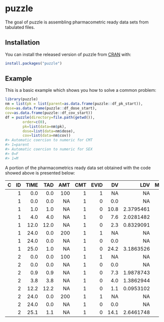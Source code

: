 
<!-- README.md is generated from README.Rmd. Please edit that file -->
puzzle
======

<!-- badges: start -->
<!-- badges: end -->
The goal of puzzle is assembling pharmacometric ready data sets from tabulated files.

Installation
------------

You can install the released version of puzzle from [CRAN](https://CRAN.R-project.org) with:

``` r
install.packages("puzzle")
```

Example
-------

This is a basic example which shows you how to solve a common problem:

``` r
library(puzzle)
nm = list(pk = list(parent=as.data.frame(puzzle::df_pk_start)),
dose=as.data.frame(puzzle::df_dose_start),
cov=as.data.frame(puzzle::df_cov_start))
df = puzzle(directory=file.path(getwd()),
        order=c(0),
        pk=list(data=nm$pk),
        dose=list(data=nm$dose),
        cov=list(data=nm$cov))
#> Automatic coercion to numeric for CMT
#> 1=parent
#> Automatic coercion to numeric for SEX
#> 0=F
#> 1=M
```

A portion of the pharmacometrics ready data set obtained with the code showed above is presented below:

<table class="table table-striped table-hover table-condensed table-responsive" style="margin-left: auto; margin-right: auto;">
<thead>
<tr>
<th style="text-align:left;">
C
</th>
<th style="text-align:right;">
ID
</th>
<th style="text-align:right;">
TIME
</th>
<th style="text-align:right;">
TAD
</th>
<th style="text-align:right;">
AMT
</th>
<th style="text-align:right;">
CMT
</th>
<th style="text-align:right;">
EVID
</th>
<th style="text-align:right;">
DV
</th>
<th style="text-align:right;">
LDV
</th>
<th style="text-align:right;">
MDV
</th>
<th style="text-align:right;">
AGE
</th>
<th style="text-align:right;">
SEX
</th>
</tr>
</thead>
<tbody>
<tr>
<td style="text-align:left;">
</td>
<td style="text-align:right;">
1
</td>
<td style="text-align:right;">
0.0
</td>
<td style="text-align:right;">
0.0
</td>
<td style="text-align:right;">
100
</td>
<td style="text-align:right;">
1
</td>
<td style="text-align:right;">
1
</td>
<td style="text-align:right;">
NA
</td>
<td style="text-align:right;">
NA
</td>
<td style="text-align:right;">
1
</td>
<td style="text-align:right;">
77
</td>
<td style="text-align:right;">
1
</td>
</tr>
<tr>
<td style="text-align:left;">
</td>
<td style="text-align:right;">
1
</td>
<td style="text-align:right;">
0.0
</td>
<td style="text-align:right;">
0.0
</td>
<td style="text-align:right;">
NA
</td>
<td style="text-align:right;">
1
</td>
<td style="text-align:right;">
0
</td>
<td style="text-align:right;">
0.0
</td>
<td style="text-align:right;">
NA
</td>
<td style="text-align:right;">
0
</td>
<td style="text-align:right;">
77
</td>
<td style="text-align:right;">
1
</td>
</tr>
<tr>
<td style="text-align:left;">
</td>
<td style="text-align:right;">
1
</td>
<td style="text-align:right;">
1.0
</td>
<td style="text-align:right;">
1.0
</td>
<td style="text-align:right;">
NA
</td>
<td style="text-align:right;">
1
</td>
<td style="text-align:right;">
0
</td>
<td style="text-align:right;">
10.8
</td>
<td style="text-align:right;">
2.3795461
</td>
<td style="text-align:right;">
0
</td>
<td style="text-align:right;">
77
</td>
<td style="text-align:right;">
1
</td>
</tr>
<tr>
<td style="text-align:left;">
</td>
<td style="text-align:right;">
1
</td>
<td style="text-align:right;">
4.0
</td>
<td style="text-align:right;">
4.0
</td>
<td style="text-align:right;">
NA
</td>
<td style="text-align:right;">
1
</td>
<td style="text-align:right;">
0
</td>
<td style="text-align:right;">
7.6
</td>
<td style="text-align:right;">
2.0281482
</td>
<td style="text-align:right;">
0
</td>
<td style="text-align:right;">
77
</td>
<td style="text-align:right;">
1
</td>
</tr>
<tr>
<td style="text-align:left;">
</td>
<td style="text-align:right;">
1
</td>
<td style="text-align:right;">
12.0
</td>
<td style="text-align:right;">
12.0
</td>
<td style="text-align:right;">
NA
</td>
<td style="text-align:right;">
1
</td>
<td style="text-align:right;">
0
</td>
<td style="text-align:right;">
2.3
</td>
<td style="text-align:right;">
0.8329091
</td>
<td style="text-align:right;">
0
</td>
<td style="text-align:right;">
77
</td>
<td style="text-align:right;">
1
</td>
</tr>
<tr>
<td style="text-align:left;">
</td>
<td style="text-align:right;">
1
</td>
<td style="text-align:right;">
24.0
</td>
<td style="text-align:right;">
0.0
</td>
<td style="text-align:right;">
200
</td>
<td style="text-align:right;">
1
</td>
<td style="text-align:right;">
1
</td>
<td style="text-align:right;">
NA
</td>
<td style="text-align:right;">
NA
</td>
<td style="text-align:right;">
1
</td>
<td style="text-align:right;">
77
</td>
<td style="text-align:right;">
1
</td>
</tr>
<tr>
<td style="text-align:left;">
</td>
<td style="text-align:right;">
1
</td>
<td style="text-align:right;">
24.0
</td>
<td style="text-align:right;">
0.0
</td>
<td style="text-align:right;">
NA
</td>
<td style="text-align:right;">
1
</td>
<td style="text-align:right;">
0
</td>
<td style="text-align:right;">
0.0
</td>
<td style="text-align:right;">
NA
</td>
<td style="text-align:right;">
0
</td>
<td style="text-align:right;">
77
</td>
<td style="text-align:right;">
1
</td>
</tr>
<tr>
<td style="text-align:left;">
</td>
<td style="text-align:right;">
1
</td>
<td style="text-align:right;">
25.0
</td>
<td style="text-align:right;">
1.0
</td>
<td style="text-align:right;">
NA
</td>
<td style="text-align:right;">
1
</td>
<td style="text-align:right;">
0
</td>
<td style="text-align:right;">
24.2
</td>
<td style="text-align:right;">
3.1863526
</td>
<td style="text-align:right;">
0
</td>
<td style="text-align:right;">
77
</td>
<td style="text-align:right;">
1
</td>
</tr>
<tr>
<td style="text-align:left;">
</td>
<td style="text-align:right;">
2
</td>
<td style="text-align:right;">
0.0
</td>
<td style="text-align:right;">
0.0
</td>
<td style="text-align:right;">
100
</td>
<td style="text-align:right;">
1
</td>
<td style="text-align:right;">
1
</td>
<td style="text-align:right;">
NA
</td>
<td style="text-align:right;">
NA
</td>
<td style="text-align:right;">
1
</td>
<td style="text-align:right;">
82
</td>
<td style="text-align:right;">
0
</td>
</tr>
<tr>
<td style="text-align:left;">
</td>
<td style="text-align:right;">
2
</td>
<td style="text-align:right;">
0.0
</td>
<td style="text-align:right;">
0.0
</td>
<td style="text-align:right;">
NA
</td>
<td style="text-align:right;">
1
</td>
<td style="text-align:right;">
0
</td>
<td style="text-align:right;">
0.0
</td>
<td style="text-align:right;">
NA
</td>
<td style="text-align:right;">
0
</td>
<td style="text-align:right;">
82
</td>
<td style="text-align:right;">
0
</td>
</tr>
<tr>
<td style="text-align:left;">
</td>
<td style="text-align:right;">
2
</td>
<td style="text-align:right;">
0.9
</td>
<td style="text-align:right;">
0.9
</td>
<td style="text-align:right;">
NA
</td>
<td style="text-align:right;">
1
</td>
<td style="text-align:right;">
0
</td>
<td style="text-align:right;">
7.3
</td>
<td style="text-align:right;">
1.9878743
</td>
<td style="text-align:right;">
0
</td>
<td style="text-align:right;">
82
</td>
<td style="text-align:right;">
0
</td>
</tr>
<tr>
<td style="text-align:left;">
</td>
<td style="text-align:right;">
2
</td>
<td style="text-align:right;">
3.8
</td>
<td style="text-align:right;">
3.8
</td>
<td style="text-align:right;">
NA
</td>
<td style="text-align:right;">
1
</td>
<td style="text-align:right;">
0
</td>
<td style="text-align:right;">
4.0
</td>
<td style="text-align:right;">
1.3862944
</td>
<td style="text-align:right;">
0
</td>
<td style="text-align:right;">
82
</td>
<td style="text-align:right;">
0
</td>
</tr>
<tr>
<td style="text-align:left;">
</td>
<td style="text-align:right;">
2
</td>
<td style="text-align:right;">
12.2
</td>
<td style="text-align:right;">
12.2
</td>
<td style="text-align:right;">
NA
</td>
<td style="text-align:right;">
1
</td>
<td style="text-align:right;">
0
</td>
<td style="text-align:right;">
1.1
</td>
<td style="text-align:right;">
0.0953102
</td>
<td style="text-align:right;">
0
</td>
<td style="text-align:right;">
82
</td>
<td style="text-align:right;">
0
</td>
</tr>
<tr>
<td style="text-align:left;">
</td>
<td style="text-align:right;">
2
</td>
<td style="text-align:right;">
24.0
</td>
<td style="text-align:right;">
0.0
</td>
<td style="text-align:right;">
200
</td>
<td style="text-align:right;">
1
</td>
<td style="text-align:right;">
1
</td>
<td style="text-align:right;">
NA
</td>
<td style="text-align:right;">
NA
</td>
<td style="text-align:right;">
1
</td>
<td style="text-align:right;">
82
</td>
<td style="text-align:right;">
0
</td>
</tr>
<tr>
<td style="text-align:left;">
</td>
<td style="text-align:right;">
2
</td>
<td style="text-align:right;">
24.0
</td>
<td style="text-align:right;">
0.0
</td>
<td style="text-align:right;">
NA
</td>
<td style="text-align:right;">
1
</td>
<td style="text-align:right;">
0
</td>
<td style="text-align:right;">
0.0
</td>
<td style="text-align:right;">
NA
</td>
<td style="text-align:right;">
0
</td>
<td style="text-align:right;">
82
</td>
<td style="text-align:right;">
0
</td>
</tr>
<tr>
<td style="text-align:left;">
</td>
<td style="text-align:right;">
2
</td>
<td style="text-align:right;">
25.1
</td>
<td style="text-align:right;">
1.1
</td>
<td style="text-align:right;">
NA
</td>
<td style="text-align:right;">
1
</td>
<td style="text-align:right;">
0
</td>
<td style="text-align:right;">
14.1
</td>
<td style="text-align:right;">
2.6461748
</td>
<td style="text-align:right;">
0
</td>
<td style="text-align:right;">
82
</td>
<td style="text-align:right;">
0
</td>
</tr>
</tbody>
</table>
